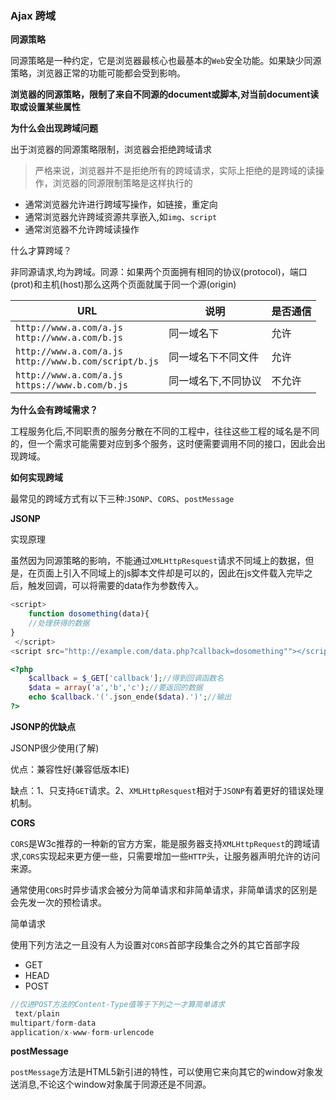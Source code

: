 ### Ajax 跨域

**同源策略**

同源策略是一种约定，它是浏览器最核心也最基本的`Web`安全功能。如果缺少同源策略，浏览器正常的功能可能都会受到影响。

**浏览器的同源策略，限制了来自不同源的document或脚本,对当前document读取或设置某些属性**

**为什么会出现跨域问题**

出于浏览器的同源策略限制，浏览器会拒绝跨域请求

> 严格来说，浏览器并不是拒绝所有的跨域请求，实际上拒绝的是跨域的读操作，浏览器的同源限制策略是这样执行的

- 通常浏览器允许进行跨域写操作，如链接，重定向
- 通常浏览器允许跨域资源共享嵌入,如`img`、`script`
- 通常浏览器不允许跨域读操作

什么才算跨域？

非同源请求,均为跨域。同源：如果两个页面拥有相同的协议(protocol)，端口(prot)和主机(host)那么这两个页面就属于同一个源(origin)

| URL                                                        | 说明                | 是否通信 |
| ---------------------------------------------------------- | ------------------- | -------- |
| `http://www.a.com/a.js`<br/>`http://www.a.com/b.js`        | 同一域名下          | 允许     |
| `http://www.a.com/a.js`<br/>`http://www.b.com/script/b.js` | 同一域名下不同文件  | 允许     |
| `http://www.a.com/a.js`<br/>`https://www.b.com/b.js`       | 同一域名下,不同协议 | 不允许   |

**为什么会有跨域需求？**

工程服务化后,不同职责的服务分散在不同的工程中，往往这些工程的域名是不同的，但一个需求可能需要对应到多个服务，这时便需要调用不同的接口，因此会出现跨域。

**如何实现跨域**

最常见的跨域方式有以下三种:`JSONP`、`CORS`、`postMessage`

**JSONP**

实现原理

虽然因为同源策略的影响，不能通过`XMLHttpResquest`请求不同域上的数据，但是，在页面上引入不同域上的js脚本文件却是可以的，因此在js文件载入完毕之后，触发回调，可以将需要的data作为参数传入。

```js
<script>
    function dosomething(data){
    //处理获得的数据
}
 </script>
<script src="http://example.com/data.php?callback=dosomething""></script>
```

```php
<?php
    $callback = $_GET['callback'];//得到回调函数名
	$data = array('a','b','c');//要返回的数据
	echo $callback.'('.json_ende($data).')';//输出
?>
```

**JSONP的优缺点**

JSONP很少使用(了解)

优点：兼容性好(兼容低版本IE)

缺点：1、只支持`GET`请求。2、`XMLHttpResquest`相对于`JSONP`有着更好的错误处理机制。

**CORS**

`CORS`是W3c推荐的一种新的官方方案，能是服务器支持`XMLHttpRequest`的跨域请求,`CORS`实现起来更方便一些，只需要增加一些`HTTP`头，让服务器声明允许的访问来源。

通常使用`CORS`时异步请求会被分为简单请求和非简单请求，非简单请求的区别是会先发一次的预检请求。

简单请求

使用下列方法之一且没有人为设置对`CORS`首部字段集合之外的其它首部字段

- GET
- HEAD
- POST

```js
//仅进POST方法的Content-Type值等于下列之一才算简单请求
 text/plain
multipart/form-data
application/x-www-form-urlencode
```

**postMessage**

`postMessage`方法是HTML5新引进的特性，可以使用它来向其它的window对象发送消息,不论这个window对象属于同源还是不同源。